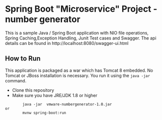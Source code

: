 # Spring Boot "Microservice" Project - number generator

This is a sample Java / Spring Boot application with NIO file operations, Spring Caching,Exception Handling, Junit Test cases and Swagger. The api details can be found in http://localhost:8080/swagger-ui.html

## How to Run 

This application is packaged as a war which has Tomcat 8 embedded. No Tomcat or JBoss installation is necessary. You run it using the ```java -jar``` command.

* Clone this repository 
* Make sure you have JRE/JDK 1.8 or higher 
```
        java -jar  vmware-numbergenerator-1.0.jar
or
        mvnw spring-boot:run 
```